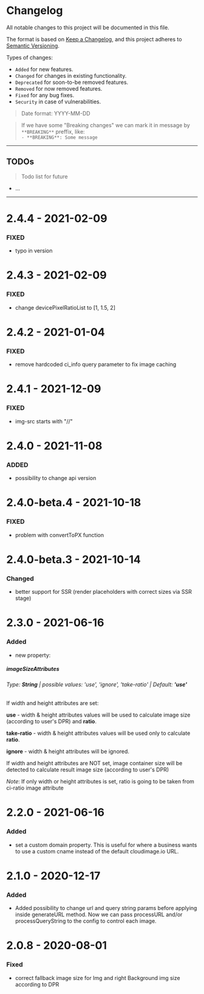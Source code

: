 # Changelog
All notable changes to this project will be documented in this file.

The format is based on [Keep a Changelog](https://keepachangelog.com/en/1.0.0/),
and this project adheres to [Semantic Versioning](https://semver.org/spec/v2.0.0.html).

Types of changes:
- `Added` for new features.
- `Changed` for changes in existing functionality.
- `Deprecated` for soon-to-be removed features.
- `Removed` for now removed features.
- `Fixed` for any bug fixes.
- `Security` in case of vulnerabilities.

> Date format: YYYY-MM-DD

> If we have some "Breaking changes" we can mark it in message by `**BREAKING**` preffix, like:  
> `- **BREAKING**: Some message`

-------------

## TODOs
> Todo list for future

- ...

-------------
# 2.4.4 - 2021-02-09
### FIXED
- typo in version
# 2.4.3 - 2021-02-09
### FIXED
- change devicePixelRatioList to [1, 1.5, 2]

# 2.4.2 - 2021-01-04
### FIXED
- remove hardcoded ci_info query parameter to fix image caching
# 2.4.1 - 2021-12-09
### FIXED
- img-src starts with "//"
# 2.4.0 - 2021-11-08
### ADDED
- possibility to change api version

# 2.4.0-beta.4 - 2021-10-18
### FIXED
- problem with convertToPX function

# 2.4.0-beta.3 - 2021-10-14
### Changed
- better support for SSR (render placeholders with correct sizes via SSR stage)

# 2.3.0 - 2021-06-16
### Added
- new property: 

##### **imageSizeAttributes**

###### Type: **String** | possible values: 'use', 'ignore', 'take-ratio' | Default: **'use'** 

If width and height attributes are set:

**use** - width & height attributes values will be used to calculate image size (according to user's DPR) and **ratio**. 

**take-ratio** - width & height attributes values will be used only to calculate **ratio**.

**ignore** - width & height attributes will be ignored.

If width and height attributes are NOT set, image container size will be detected to calculate result image size (according to user's DPR)

*Note*: If only width or height attributes is set, ratio is going to be taken from ci-ratio image attribute

# 2.2.0 - 2021-06-16
### Added
- set a custom domain property. This is useful for where a business wants to use a custom cname instead of the default 
cloudimage.io URL.

# 2.1.0 - 2020-12-17
### Added

- Added possibility to change url and query string params before applying inside generateURL method. 
Now we can pass processURL and/or processQueryString to the config to control each image. 

# 2.0.8 - 2020-08-01
### Fixed
- correct fallback image size for Img and right Background img size according to DPR
